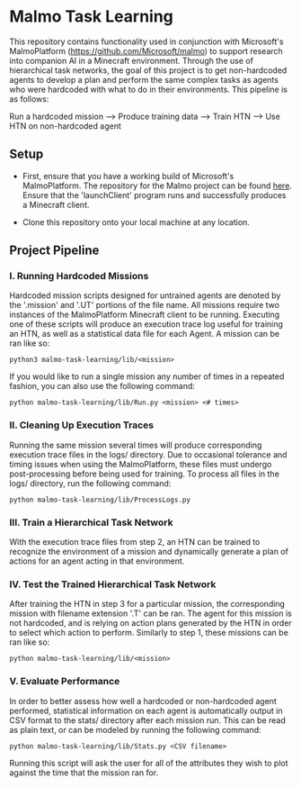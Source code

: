 # **Malmo Task Learning**

This repository contains functionality used in conjunction with Microsoft's MalmoPlatform (https://github.com/Microsoft/malmo) to support research into companion AI in a Minecraft environment. Through the use of hierarchical task networks, the goal of this project is to get non-hardcoded agents to develop a plan and perform the same complex tasks as agents who were hardcoded with what to do in their environments. This pipeline is as follows:

Run a hardcoded mission --> Produce training data --> Train HTN --> Use HTN on non-hardcoded agent

## **Setup**

- First, ensure that you have a working build of Microsoft's MalmoPlatform. The repository for the Malmo project can be found [here](https://github.com/Microsoft/malmo). Ensure that the 'launchClient' program runs and successfully produces a Minecraft client.

- Clone this repository onto your local machine at any location.

## **Project Pipeline**

### **I. Running Hardcoded Missions**

Hardcoded mission scripts designed for untrained agents are denoted by the '.mission' and '.UT' portions of the file name. All missions require two instances of the MalmoPlatform Minecraft client to be running. Executing one of these scripts will produce an execution trace log useful for training an HTN, as well as a statistical data file for each Agent. A mission can be ran like so:

    python3 malmo-task-learning/lib/<mission>

If you would like to run a single mission any number of times in a repeated fashion, you can also use the following command:

    python malmo-task-learning/lib/Run.py <mission> <# times>

### **II. Cleaning Up Execution Traces**

Running the same mission several times will produce corresponding execution trace files in the logs/ directory. Due to occasional tolerance and timing issues when using the MalmoPlatform, these files must undergo post-processing before being used for training. To process all files in the logs/ directory, run the following command:

    python malmo-task-learning/lib/ProcessLogs.py

### **III. Train a Hierarchical Task Network**

With the execution trace files from step 2, an HTN can be trained to recognize the environment of a mission and dynamically generate a plan of actions for an agent acting in that environment.

### **IV. Test the Trained Hierarchical Task Network**

After training the HTN in step 3 for a particular mission, the corresponding mission with filename extension '.T' can be ran. The agent for this mission is not hardcoded, and is relying on action plans generated by the HTN in order to select which action to perform. Similarly to step 1, these missions can be ran like so:

    python malmo-task-learning/lib/<mission>

### **V. Evaluate Performance**

In order to better assess how well a hardcoded or non-hardcoded agent performed, statistical information on each agent is automatically output in CSV format to the stats/ directory after each mission run. This can be read as plain text, or can be modeled by running the following command:

    python malmo-task-learning/lib/Stats.py <CSV filename>

Running this script will ask the user for all of the attributes they wish to plot against the time that the mission ran for.